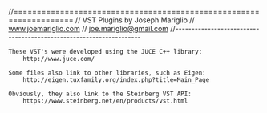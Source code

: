 //===================================================================
//	VST Plugins by Joseph Mariglio
//		www.joemariglio.com
//		joe.mariglio@gmail.com
//-------------------------------------------------------------------

	These VST's were developed using the JUCE C++ library: 
		http://www.juce.com/

	Some files also link to other libraries, such as Eigen: 
		http://eigen.tuxfamily.org/index.php?title=Main_Page

	Obviously, they also link to the Steinberg VST API:
		https://www.steinberg.net/en/products/vst.html


